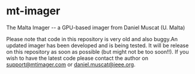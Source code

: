 mt-imager
=========

The Malta Imager -- a GPU-based imager from Daniel Muscat (U. Malta) 

Please note that code in this repository is very old and also buggy.An updated imager has been developed and is being tested. It will be release on this repository as soon as possible (but might not be too soon!!). If you wish to have the latest code please contact the author on support@mtimager.com or daniel.muscat@ieee.org.

